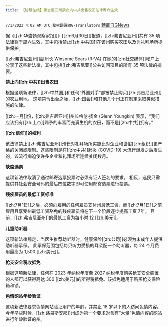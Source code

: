```yaml
---
title: 【秘翻在线】弗吉尼亚州禁止向中共出售农田法律周六生效
---
```

`7/1/2023 4:02 AM UTC 秘密翻譯組G-Translators` [轉載自GNews](https://gnews.org/articles/1428320)

据《[[zh:华盛顿观察家报]]》[[zh:6月30日]]报道，[[zh:弗吉尼亚州]]共有 35 项法律将于周六生效，其中包括禁止[[zh:中共国]]在该州购买农田以及为礼拜场所提供保护。

 [[zh:弗吉尼亚州]]副州长 Winsome Sears (R-VA) 在她的[[zh:社交媒体]]帐户上分享了这些新法律，其中包括[[zh:弗吉尼亚]]公共访问项目的所有 35 项法律的摘要。

**禁止向[[zh:中共]]出售农田**

根据这项新法律，[[zh:中共国]]和任何“外国对手”都被禁止购买[[zh:弗吉尼亚州]]的农业用地。 这项禁令出台之际，[[zh:国会]]和其他几个州正在制定采取类似措施的法律。

[[zh:一月]]份，[[zh:弗吉尼亚州]]州长格伦·扬金 (Glenn Youngkin) 表示，“我们应该拥有[[zh:上帝]]赐予的丰富而充满生机的农田，而不是[[zh:中共]]拥有。”

**[[zh:信仰]]的权利**

该法律禁止[[zh:弗吉尼亚州]]州长对礼拜场所实施比对企业和世俗[[zh:组织]]更严格的关闭或限制。这些限制是在[[zh:中共]]肺炎 (COVID-19) 大流行爆发之后发生的，该流行病迫使许多企业和礼拜场所连续关闭数月。

**缺席选票**

这项新法律取消了通过邮寄选票投票时必须有证人签名的要求。 相反，选民只需提供其社会安全号码的最后四位数字即可使用邮寄选票进行投票。

**残疾雇员的最低工资标准**

[[zh:7月1日]]之后，必须向雇用的任何雇员支付州最低工资，而[[zh:7月1日]]之前雇用且享受州最低工资豁免的残疾雇员将在下一个阶段逐步提高工资 7年。 目前，[[zh:弗吉尼亚州]]的最低工资为每小时 12 [[zh:美元]]。

**儿童助听器**

 这项新法律规定，当医生推荐助听器时，健康保险[[zh:公司]]必须为未成年人提供助听器承保。 此承保范围包括每只听力受损的耳朵配一个助听器，每 24 个月费用最高为 1,500 [[zh:美元]]。

**枪支安全税收抵免**

 根据这项新法律，任何在 2023 年纳税年度至 2027 纳税年度购买枪支安全装置的人都可以获得高达 300 [[zh:美元]]的所得税抵免。该抵免适用于购买枪支保险箱和锁。

**色情网站年龄验证**

这项新法律要求色情网站验证用户的年龄，并禁止 18 岁以下的人访问色情内容。 今年早些时候，[[zh:路易斯安那]]州成为第一个要求对含有“大量”色情内容的网站进行年龄验证的州。
